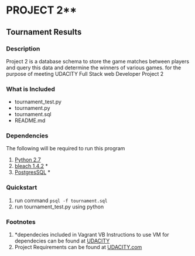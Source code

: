 # **PROJECT 2****
## Tournament Results

### Description

Project 2 is  a database schema to store the game matches between players 
and query this data and determine the winners of various games.
for the purpose of meeting UDACITY Full Stack web Developer Project 2

### What is Included

* tournament_test.py
* tournament.py
* tournament.sql
* README.md

### Dependencies

The following will be required to run this program

1. [Python 2.7](https://www.python.org/downloads/release/python-2710/)
2. [bleach 1.4.2](https://pypi.python.org/pypi/bleach) *
3. [PostgresSQL](http://www.postgresql.org/) *

### Quickstart

1. run command `psql -f tournament.sql`
3. run tournament_test.py using python



### Footnotes

1. *dependecies included in Vagrant VB
	Instructions to use VM for dependecies can be found at [UDACITY](https://www.udacity.com/wiki/ud088/vagrant)
2. Project Requirements can be found at [UDACITY.com](http://www.UDACITY.com/)
